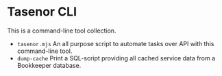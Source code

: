 # Tasenor CLI

This is a command-line tool collection.

* `tasenor.mjs` An all purpose script to automate tasks over API with this command-line tool.
* `dump-cache` Print a SQL-script providing all cached service data from a Bookkeeper database.
